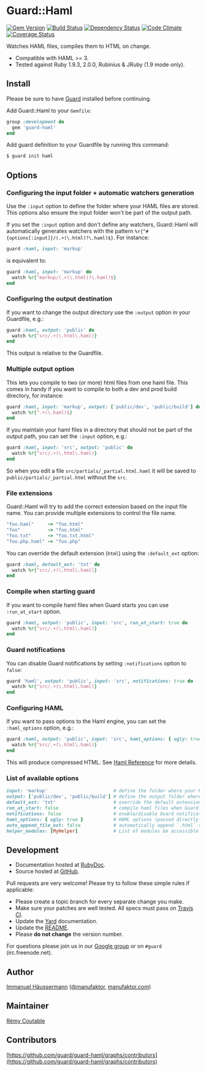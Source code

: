 # Guard::Haml

[![Gem Version](https://badge.fury.io/rb/guard-haml.png)](http://badge.fury.io/rb/guard-haml) [![Build Status](https://travis-ci.org/guard/guard-haml.png?branch=master)](https://travis-ci.org/guard/guard-haml) [![Dependency Status](https://gemnasium.com/guard/guard-haml.png)](https://gemnasium.com/guard/guard-haml) [![Code Climate](https://codeclimate.com/github/guard/guard-haml.png)](https://codeclimate.com/github/guard/guard-haml) [![Coverage Status](https://coveralls.io/repos/guard/guard-haml/badge.png?branch=master)](https://coveralls.io/r/guard/guard-haml)

Watches HAML files, compiles them to HTML on change.

* Compatible with HAML >= 3.
* Tested against Ruby 1.9.3, 2.0.0, Rubinius & JRuby (1.9 mode only).

## Install

Please be sure to have [Guard](https://github.com/guard/guard) installed before continuing.

Add Guard::Haml to your `Gemfile`:

```ruby
group :development do
  gem 'guard-haml'
end
```

Add guard definition to your Guardfile by running this command:

```bash
$ guard init haml
```

## Options

### Configuring the input folder + automatic watchers generation

Use the `:input` option to define the folder where your HAML files are stored.
This options also ensure the input folder won't be part of the output path.

If you set the `:input` option and don't define any watchers, Guard::Haml will
automatically generates watchers with the pattern
`%r{^#{options[:input]}/(.+(\.html)?\.haml)$}`. For instance:

```ruby
guard :haml, input: 'markup'
```

is equivalent to:

```ruby
guard :haml, input: 'markup' do
  watch %r{^markup/(.+(\.html)?\.haml)$}
end
```

### Configuring the output destination

If you want to change the output directory use the `:output` option in your
Guardfile, e.g.:

```ruby
guard :haml, output: 'public' do
  watch %r{^src/.+(\.html\.haml)}
end
```

This output is relative to the Guardfile.

### Multiple output option

This lets you compile to two (or more) html files from one haml file. This
comes in handy if you want to compile to both a dev and prod build directory,
for instance:

```ruby
guard :haml, input: 'markup', output: ['public/dev', 'public/build'] do
  watch %r{^.+(\.haml)$}
end
```

If you maintain your haml files in a directory that should not be part of the output path, you can set the `:input` option, e.g.:

```ruby
guard :haml, input: 'src', output: 'public' do
  watch %r{^src/.+(\.html\.haml)}
end
```
So when you edit a file `src/partials/_partial.html.haml`
it will be saved to `public/partials/_partial.html` without the `src`.

### File extensions

Guard::Haml will try to add the correct extension based on the input file name. You can provide multiple extensions to control the file name.

```ruby
"foo.haml"     -> "foo.html"
"foo"          -> "foo.html"
"foo.txt"      -> "foo.txt.html"
"foo.php.haml" -> "foo.php"
```

You can override the default extension (`html`) using the `:default_ext` option:

```ruby
guard :haml, default_ext: 'txt' do
  watch %r{^src/.+(\.html\.haml)}
end
```

### Compile when starting guard

If you want to compile haml files when Guard starts you can use `:run_at_start` option.

```ruby
guard :haml, output: 'public', input: 'src', run_at_start: true do
  watch %r{^src/.+(\.html\.haml)}
end
```

### Guard notifications

You can disable Guard notifications by setting `:notifications` option to `false`:

```ruby
guard 'haml', output: 'public', input: 'src', notifications: true do
  watch %r{^src/.+(\.html\.haml)}
end
```

### Configuring HAML

If you want to pass options to the Haml engine, you can set the `:haml_options` option, e.g.:

```ruby
guard :haml, output: 'public', input: 'src', haml_options: { ugly: true } do
  watch %r{^src/.+(\.html\.haml)}
end
```

This will produce compressed HTML. See [Haml Reference](http://haml.info/docs/yardoc/file.HAML_REFERENCE.html#options) for more details.

### List of available options

``` ruby
input: 'markup'                        # define the folder where your HAML files are stored
output: ['public/dev', 'public/build'] # define the output folder where conpiled HAML files are saved
default_ext: 'txt'                     # override the default extension (`html`)
run_at_start: false                    # compile haml files when Guard starts, default: false
notifications: false                   # enable/disable Guard notifications, default: true
haml_options: { ugly: true }           # HAML options (passed directly to HAML), default: {}
auto_append_file_ext: false            # automatically append `.html` to the generated files, default: true
helper_modules: [MyHelper]             # List of modules be accessible by the HAML files during compilation, default: []
```

## Development

* Documentation hosted at [RubyDoc](http://rubydoc.info/gems/guard-haml/frames).
* Source hosted at [GitHub](https://github.com/guard/guard-haml).

Pull requests are very welcome! Please try to follow these simple rules if applicable:

* Please create a topic branch for every separate change you make.
* Make sure your patches are well tested. All specs must pass on [Travis CI](https://travis-ci.org/guard/guard-haml).
* Update the [Yard](http://yardoc.org/) documentation.
* Update the [README](https://github.com/guard/guard-haml/blob/master/README.md).
* Please **do not change** the version number.

For questions please join us in our [Google group](http://groups.google.com/group/guard-dev) or on
`#guard` (irc.freenode.net).

## Author

[Immanuel Häussermann](https://github.com/manufaktor) ([@manufaktor](http://twitter.com/manufaktor), [manufaktor.com](http://manufaktor.com))

## Maintainer

[Rémy Coutable](https://github.com/rymai)

## Contributors

[https://github.com/guard/guard-haml/graphs/contributors](https://github.com/guard/guard-haml/graphs/contributors)
